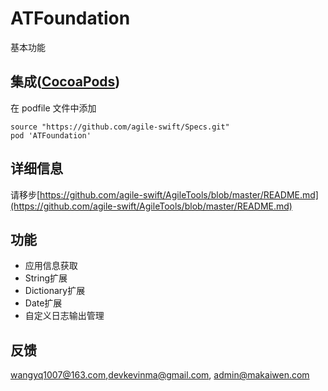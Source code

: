 # ATFoundation

基本功能

## 集成([CocoaPods](http://cocoapods.org))

在 podfile 文件中添加

```
source "https://github.com/agile-swift/Specs.git"
pod 'ATFoundation'
```


## 详细信息

请移步[https://github.com/agile-swift/AgileTools/blob/master/README.md](https://github.com/agile-swift/AgileTools/blob/master/README.md)


## 功能

* 应用信息获取
* String扩展
* Dictionary扩展
* Date扩展
* 自定义日志输出管理

## 反馈

wangyq1007@163.com,devkevinma@gmail.com, admin@makaiwen.com
